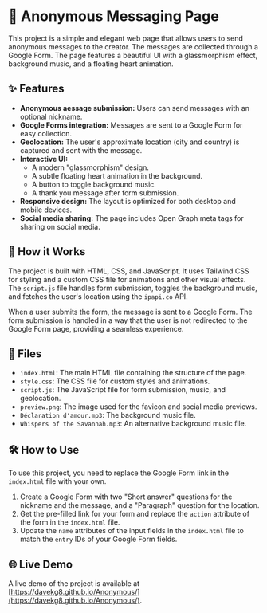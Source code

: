 # 💌 Anonymous Messaging Page

This project is a simple and elegant web page that allows users to send anonymous messages to the creator. The messages are collected through a Google Form. The page features a beautiful UI with a glassmorphism effect, background music, and a floating heart animation.

## ✨ Features

*   **Anonymous aessage submission:** Users can send messages with an optional nickname.
*   **Google Forms integration:** Messages are sent to a Google Form for easy collection.
*   **Geolocation:** The user's approximate location (city and country) is captured and sent with the message.
*   **Interactive UI:**
    *   A modern "glassmorphism" design.
    *   A subtle floating heart animation in the background.
    *   A button to toggle background music.
    *   A thank you message after form submission.
*   **Responsive design:** The layout is optimized for both desktop and mobile devices.
*   **Social media sharing:** The page includes Open Graph meta tags for sharing on social media.

## 🚀 How it Works

The project is built with HTML, CSS, and JavaScript. It uses Tailwind CSS for styling and a custom CSS file for animations and other visual effects. The `script.js` file handles form submission, toggles the background music, and fetches the user's location using the `ipapi.co` API.

When a user submits the form, the message is sent to a Google Form. The form submission is handled in a way that the user is not redirected to the Google Form page, providing a seamless experience.

## 📂 Files

*   `index.html`: The main HTML file containing the structure of the page.
*   `style.css`: The CSS file for custom styles and animations.
*   `script.js`: The JavaScript file for form submission, music, and geolocation.
*   `preview.png`: The image used for the favicon and social media previews.
*   `Déclaration d'amour.mp3`: The background music file.
*   `Whispers of the Savannah.mp3`: An alternative background music file.

## 🛠️ How to Use

To use this project, you need to replace the Google Form link in the `index.html` file with your own.

1.  Create a Google Form with two "Short answer" questions for the nickname and the message, and a "Paragraph" question for the location.
2.  Get the pre-filled link for your form and replace the `action` attribute of the form in the `index.html` file.
3.  Update the `name` attributes of the input fields in the `index.html` file to match the `entry` IDs of your Google Form fields.

## 🌐 Live Demo

A live demo of the project is available at [https://davekg8.github.io/Anonymous/](https://davekg8.github.io/Anonymous/).
